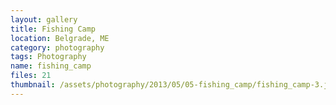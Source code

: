 ```yaml
---
layout: gallery
title: Fishing Camp
location: Belgrade, ME
category: photography
tags: Photography
name: fishing_camp
files: 21
thumbnail: /assets/photography/2013/05/05-fishing_camp/fishing_camp-3.jpg
---
```


